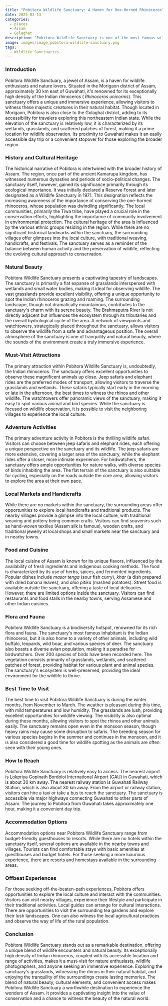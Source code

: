 ```yaml
---
title: "Pobitora Wildlife Sanctuary: A Haven for One-Horned Rhinoceros"
date: 2025-03-13
categories:
  - places
  - Assam
  - Golaghat
description: "Pobitora Wildlife Sanctuary is one of the most famous wildlife sanctuaries in Assam, known for its population of the endangered Indian one-horned rhinoceros. Established in 1976, this sanctuary covers an area of 83 square kilometers and is situated in the Golaghat district. The sanctuary is part of the greater Kaziranga-Pobitora Wildlife Sanctuary complex, which also includes the neighboring Kaziranga National Park. Pobitora offers a unique opportunity to see rhinos in their natural habitat, along with other wildlife such as wild elephants, gaurs, sambar deer, and numerous bird species."
image: images/image_pobitora-wildlife-sanctuary.png
tags: 
  - Wildlife Sanctuaries
---
```



### **Introduction**

Pobitora Wildlife Sanctuary, a jewel of Assam, is a haven for wildlife enthusiasts and nature lovers. Situated in the Morigaon district of Assam, approximately 30 km east of Guwahati, it's renowned for its exceptionally high density of the Indian rhinoceros ( *Rhinoceros unicornis*). This sanctuary offers a unique and immersive experience, allowing visitors to witness these majestic creatures in their natural habitat. Though located in Morigaon, Pobitora is also close to the Golaghat district, adding to its accessibility for travelers exploring this northeastern Indian state. While the elevation of the sanctuary is relatively low, it is characterized by its wetlands, grasslands, and scattered patches of forest, making it a prime location for wildlife observation. Its proximity to Guwahati makes it an easily accessible day trip or a convenient stopover for those exploring the broader region.

### **History and Cultural Heritage**

The historical narrative of Pobitora is intertwined with the broader history of Assam. The region, once part of the ancient Kamarupa kingdom, has witnessed numerous dynasties and periods of socio-political changes. The sanctuary itself, however, gained its significance primarily through its ecological importance. It was initially declared a Reserve Forest and later designated as a Wildlife Sanctuary in 1971. This designation reflects the increasing awareness of the importance of conserving the one-horned rhinoceros, whose population was dwindling significantly. The local communities, primarily the Tiwa tribe, have played a crucial role in the conservation efforts, highlighting the importance of community involvement in environmental protection. The cultural heritage of the area is influenced by the various ethnic groups residing in the region. While there are no significant historical landmarks within the sanctuary, the surrounding villages offer glimpses into the local culture, with traditional weaving, handicrafts, and festivals. The sanctuary serves as a reminder of the balance between human activity and the preservation of wildlife, reflecting the evolving cultural approach to conservation.

###  **Natural Beauty**

Pobitora Wildlife Sanctuary presents a captivating tapestry of landscapes. The sanctuary is primarily a flat expanse of grasslands interspersed with wetlands and small water bodies, making it ideal for observing wildlife. The vast grasslands provide excellent visibility, offering a unique opportunity to spot the Indian rhinoceros grazing and roaming. The surrounding landscape, though not dramatically mountainous, contributes to the sanctuary's charm with its serene beauty. The Brahmaputra River is not directly adjacent but influences the ecosystem through its tributaries and the overall hydrological cycle of the area. A network of viewpoints and watchtowers, strategically placed throughout the sanctuary, allows visitors to observe the wildlife from a safe and advantageous position. The overall atmosphere of the sanctuary is one of tranquility and natural beauty, where the sounds of the environment create a truly immersive experience.

### **Must-Visit Attractions**

The primary attraction within Pobitora Wildlife Sanctuary is, undoubtedly, the Indian rhinoceros.  The sanctuary offers excellent opportunities to observe these magnificent animals up close. Jeep safaris and elephant rides are the preferred modes of transport, allowing visitors to traverse the grasslands and wetlands. These safaris typically start early in the morning or late in the afternoon, the best times to witness the rhinos and other wildlife. The watchtowers offer panoramic views of the sanctuary, making it easy to spot various animal and bird species. While the sanctuary is focused on wildlife observation, it is possible to visit the neighboring villages to experience the local culture.

### **Adventure Activities**

The primary adventure activity in Pobitora is the thrilling wildlife safari.  Visitors can choose between jeep safaris and elephant rides, each offering a unique perspective on the sanctuary and its wildlife. The jeep safaris are more extensive, covering a larger area of the sanctuary, while the elephant rides offer a closer, more intimate experience. For birdwatchers, the sanctuary offers ample opportunities for nature walks, with diverse species of birds inhabiting the area. The flat terrain of the sanctuary is also suitable for cycling, especially on the roads outside the core area, allowing visitors to explore the area at their own pace.

### **Local Markets and Handicrafts**

While there are no markets within the sanctuary, the surrounding areas offer opportunities to explore local handicrafts and traditional products. The nearby villages provide a glimpse into the local culture, with traditional weaving and pottery being common crafts. Visitors can find souvenirs such as hand-woven textiles (Assam silk is famous), wooden crafts, and traditional jewelry at local shops and small markets near the sanctuary and in nearby towns.

### **Food and Cuisine**

The local cuisine of Assam is known for its unique flavors, influenced by the availability of fresh ingredients and indigenous cooking methods. The food is characterized by its use of herbs, spices, and fermented ingredients. Popular dishes include *masor tenga* (sour fish curry), *khar* (a dish prepared with dried banana leaves), and *aloo pitika* (mashed potatoes). Street food is available outside the sanctuary, offering a taste of local delicacies. However, there are limited options inside the sanctuary. Visitors can find restaurants and food stalls in the nearby towns, serving Assamese and other Indian cuisines. 

### **Flora and Fauna**

Pobitora Wildlife Sanctuary is a biodiversity hotspot, renowned for its rich flora and fauna. The sanctuary's most famous inhabitant is the Indian rhinoceros, but it is also home to a variety of other animals, including wild buffalo, leopards, wild boar, and various species of deer.  The sanctuary also boasts a diverse avian population, making it a paradise for birdwatchers. Over 200 species of birds have been recorded here. The vegetation consists primarily of grasslands, wetlands, and scattered patches of forest, providing habitat for various plant and animal species. The sanctuary's ecosystem is well-preserved, providing the ideal environment for the wildlife to thrive.

### **Best Time to Visit**

The best time to visit Pobitora Wildlife Sanctuary is during the winter months, from November to March. The weather is pleasant during this time, with mild temperatures and low humidity. The grasslands are lush, providing excellent opportunities for wildlife viewing. The visibility is also optimal during these months, allowing visitors to spot the rhinos and other animals easily. The sanctuary remains open even in the monsoon season, though heavy rains may cause some disruption to safaris. The breeding season for various species begins in the summer and continues in the monsoon, and it is also considered a good time for wildlife spotting as the animals are often seen with their young ones.

### **How to Reach**

Pobitora Wildlife Sanctuary is relatively easy to access. The nearest airport is Lokpriya Gopinath Bordoloi International Airport (GAU) in Guwahati, which is about 30 km away. The nearest railway station is Guwahati Railway Station, which is also about 30 km away. From the airport or railway station, visitors can hire a taxi or take a bus to reach the sanctuary. The sanctuary is accessible via major highways connecting Guwahati to other parts of Assam. The journey to Pobitora from Guwahati takes approximately one hour, making it a convenient day trip.

### **Accommodation Options**

Accommodation options near Pobitora Wildlife Sanctuary range from budget-friendly guesthouses to resorts. While there are no hotels within the sanctuary itself, several options are available in the nearby towns and villages. Tourists can find comfortable stays with basic amenities at guesthouses and budget hotels. For those seeking a more luxurious experience, there are resorts and homestays available in the surrounding areas. 

### **Offbeat Experiences**

For those seeking off-the-beaten-path experiences, Pobitora offers opportunities to explore the local culture and interact with the communities. Visitors can visit nearby villages, experience their lifestyle and participate in their traditional activities. Local guides can arrange for cultural interactions. There are opportunities to visit the surrounding tea gardens and explore their lush landscapes. One can also witness the local agricultural practices and observe the way of life of the rural population.

### **Conclusion**

Pobitora Wildlife Sanctuary stands out as a remarkable destination, offering a unique blend of wildlife encounters and natural beauty. Its exceptionally high density of Indian rhinoceros, coupled with its accessible location and range of activities, makes it a must-visit for nature enthusiasts, wildlife photographers, and anyone seeking an immersive experience. Exploring the sanctuary's grasslands, witnessing the rhinos in their natural habitat, and enjoying the tranquility of the surroundings create lasting memories. The blend of natural beauty, cultural elements, and convenient access makes Pobitora Wildlife Sanctuary a worthwhile destination to experience the wonders of Assam. It provides a captivating insight into the value of conservation and a chance to witness the beauty of the natural world.


